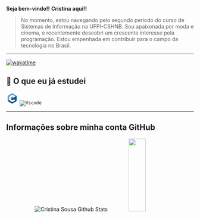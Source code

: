 


<strong>Seja bem-vindo!!</strong>﻿
<strong>Cristina aqui!!</strong> 


> No momento, estou navegando pelo segundo período do curso de Sistemas de Informação na UFPI-CSHNB. Sou apaixonada por moda e cinema, e recentemente descobri um crescente interesse pela programação. Estou empenhada em contribuir para o campo da tecnologia no Brasil.


----

[![wakatime](https://wakatime.com/badge/user/018b2021-23c3-406d-8249-a0c654512882.svg)](https://wakatime.com/@018b2021-23c3-406d-8249-a0c654512882)

## 🚀 O que eu já estudei

<code><img height="32" src="https://raw.githubusercontent.com/github/explore/f3e22f0dca2be955676bc70d6214b95b13354ee8/topics/c/c.png" alt="C"/></code>
<code><img height="32" src="https://upload.wikimedia.org/wikipedia/commons/thumb/9/9a/Visual_Studio_Code_1.35_icon.svg/2048px-Visual_Studio_Code_1.35_icon.svg.png" alt="Vscode"/></code>


---

## Informações sobre minha conta GitHub
<div align="center">
  <img width="49%" height="195px" src="https://github-readme-stats.vercel.app/api?username=cristinaadms&show_icons=true&count_private=true&hide_border=true&title_color=ff8ec7&icon_color=ff8ec7&text_color=ffffff&bg_color=0d1117" alt="Cristina Sousa Github Stats" />
  <img width="30%" height="195px" src="https://github-readme-stats.vercel.app/api/top-langs/?username=cristinaadms&layout=compact&hide_border=true&title_color=ff8ec7&text_color=ffffff&bg_color=0d1117" />
</div>


